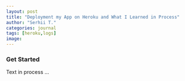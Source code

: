 ```yaml
---
layout: post
title: "Deployment my App on Heroku and What I Learned in Process"
author: "Serhii T."
categories: journal
tags: [heroku,logs]
image: 
---
```


### Get Started

Text in process ...